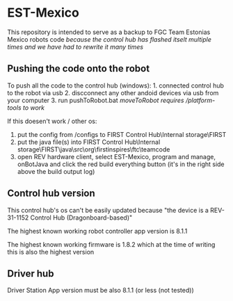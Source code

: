 # EST-Mexico
This repository is intended to serve as a backup to FGC Team Estonias Mexico robots code
*because the control hub has flashed itselt multiple times and we have had to rewrite it many times*

## Pushing the code onto the robot
To push all the code to the control hub (windows):
    1. connected control hub to the robot via usb
    2. discconnect any other andoid devices via usb from your computer 
    3. run pushToRobot.bat
 *moveToRobot requires /platform-tools to work*

If this doesen't work / other os:
1. put the config from /configs to FIRST Control Hub\Internal storage\FIRST
2. put the java file(s) into FIRST Control Hub\Internal storage\FIRST\java\src\org\firstinspires\ftc\teamcode
3. open REV hardware client, select EST-Mexico, program and manage, onBotJava and click the red build everything button (it's in the right side above the build output log)

## Control hub version

This control hub's os can't be easily updated because "the device is a REV-31-1152 Control Hub (Dragonboard-based)"

The highest known working robot controller app version is 8.1.1

The highest known working firmware is 1.8.2 which at the time of writing this is also the highest version

## Driver hub

Driver Station App version must be also 8.1.1 (or less (not tested))